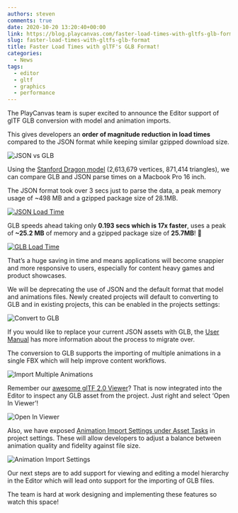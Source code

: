```yaml
---
authors: steven
comments: true
date: 2020-10-20 13:20:40+00:00
link: https://blog.playcanvas.com/faster-load-times-with-gltfs-glb-format/
slug: faster-load-times-with-gltfs-glb-format
title: Faster Load Times with glTF's GLB Format!
categories:
  - News
tags:
  - editor
  - gltf
  - graphics
  - performance
---
```


The PlayCanvas team is super excited to announce the Editor support of glTF GLB conversion with model and animation imports.

This gives developers an **order of magnitude reduction in load times** compared to the JSON format while keeping similar gzipped download size.

![JSON vs GLB](/img/json-vs-glb.gif)

Using the [Stanford Dragon model](http://graphics.stanford.edu/data/3Dscanrep/) (2,613,679 vertices, 871,414 triangles), we can compare GLB and JSON parse times on a Macbook Pro 16 inch.

The JSON format took over 3 secs just to parse the data, a peak memory usage of ~498 MB and a gzipped package size of 28.1MB.

[![JSON Load Time](/img/performance-json.png)](/img/performance-json.png)

GLB speeds ahead taking only **0.193 secs which is 17x faster**, uses a peak of **~25.2 MB** of memory and a gzipped package size of **25.7MB**! 🚀

[![GLB Load Time](/img/performance-glb.png)](/img/performance-glb.png)

That’s a huge saving in time and means applications will become snappier and more responsive to users, especially for content heavy games and product showcases.

We will be deprecating the use of JSON and the default format that model and animations files. Newly created projects will default to converting to GLB and in existing projects, this can be enabled in the projects settings:

![Convert to GLB](/img/editor-convert-to-glb.png)

If you would like to replace your current JSON assets with GLB, the [User Manual](https://developer.playcanvas.com/user-manual/assets/importing/) has more information about the process to migrate over.

The conversion to GLB supports the importing of multiple animations in a single FBX which will help improve content workflows.

![Import Multiple Animations](/img/editor-import-multiple-animations.gif)

Remember our [awesome glTF 2.0 Viewer](https://blog.playcanvas.com/playcanvas-launches-gltf-2-0-viewer-tool/)? That is now integrated into the Editor to inspect any GLB asset from the project. Just right and select ‘Open In Viewer’!

![Open In Viewer](/img/editor-open-in-viewer.gif)

Also, we have exposed [Animation Import Settings under Asset Tasks](https://developer.playcanvas.com/user-manual/assets/animation/) in project settings. These will allow developers to adjust a balance between animation quality and fidelity against file size.

![Animation Import Settings](https://developer.playcanvas.com/images/user-manual/assets/animation/animation-import-settings.png)

Our next steps are to add support for viewing and editing a model hierarchy in the Editor which will lead onto support for the importing of GLB files.

The team is hard at work designing and implementing these features so watch this space!
